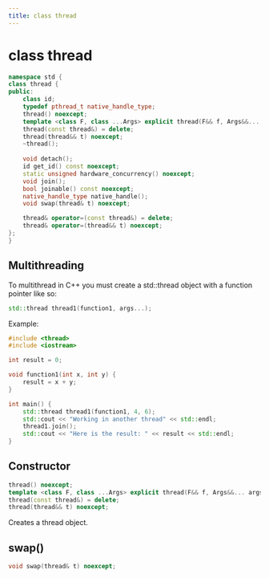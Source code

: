 ```yaml
---
title: class thread
---
```


# class thread

```cpp
namespace std {
class thread {
public:
    class id;
    typedef pthread_t native_handle_type;
    thread() noexcept;
    template <class F, class ...Args> explicit thread(F&& f, Args&&... args);
    thread(const thread&) = delete;
    thread(thread&& t) noexcept;
    ~thread();
    
    void detach();
    id get_id() const noexcept;
    static unsigned hardware_concurrency() noexcept;
    void join();
    bool joinable() const noexcept;
    native_handle_type native_handle();
    void swap(thread& t) noexcept;

    thread& operator=(const thread&) = delete;
    thread& operator=(thread&& t) noexcept;
};
}
```

## Multithreading
To multithread in C++ you must create a std::thread object with a function pointer like so:
```cpp
std::thread thread1(function1, args...);
```

Example:
```cpp
#include <thread>
#include <iostream>

int result = 0;

void function1(int x, int y) {
    result = x + y;
}

int main() {
    std::thread thread1(function1, 4, 6);
    std::cout << "Working in another thread" << std::endl;
    thread1.join();
    std::cout << "Here is the result: " << result << std::endl;
}
```

## Constructor
```cpp
thread() noexcept;
template <class F, class ...Args> explicit thread(F&& f, Args&&... args);
thread(const thread&) = delete;
thread(thread&& t) noexcept;
```

Creates a thread object.

## swap()
```cpp
void swap(thread& t) noexcept;
```
